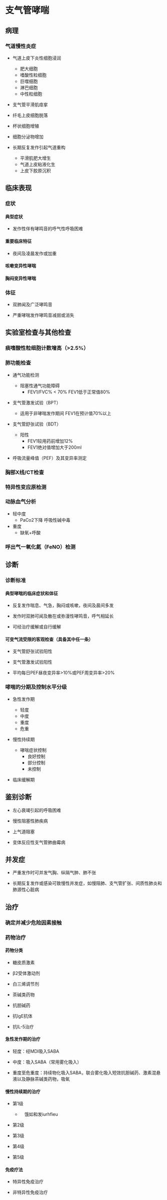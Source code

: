 # 支气管哮喘

## 病理

### 气道慢性炎症

- 气道上皮下炎性细胞浸润

    - 肥大细胞
    - 嗜酸性粒细胞
    - 巨噬细胞
    - 淋巴细胞
    - 中性粒细胞
- 支气管平滑肌痉挛
- 纤毛上皮细胞脱落
- 杯状细胞增殖
- 细胞分泌物增加
- 长期反复发作引起气道重构
  - 平滑肌肥大增生
  - 气道上皮粘液化生
  - 上皮下胶原沉积

 

## 临床表现

### 症状

#### 典型症状

- 发作性伴有哮鸣音的呼气性呼吸困难
  
#### 重要临床特征

- 夜间及凌晨发作或加重

#### 咳嗽变异性哮喘

#### 胸闷变异性哮喘

### 体征

- 双肺闻及广泛哮鸣音

- 严重哮喘发作哮鸣音减弱或消失

## 实验室检查与其他检查

### 痰嗜酸性粒细胞计数增高（>2.5%）

### 肺功能检查

- 通气功能检测
    - 阻塞性通气功能障碍
        - FEV1/FVC% < 70% FEV1低于正常值80%

- 支气管激发试验（BPT）
    - 适用于非哮喘发作期间 FEV1在预计值70%以上
- 支气管舒张试验（BDT）
  - 阳性
    - FEV1较用药前增加12%
    - FEV1绝对值增加大于200ml

- 呼吸流量峰值（PEF）及其变异率测定

### 胸部X线/CT检查

### 特异性变应原检测

### 动脉血气分析
- 轻中度 
    - PaCo2下降 呼吸性碱中毒
- 重度 
  - 缺氧+呼酸

### 呼出气一氧化氮（FeNO）检测

## 诊断

### 诊断标准

#### 典型哮喘的临床症状和体征

- 反复发作喘息、气急，胸闷或咳嗽，夜间及晨间多发

- 发作时双肺可闻及散在或弥漫性哮鸣音，呼气相延长

- 可经治疗缓解或自行缓解

#### 可变气流受限的客观检查（具备其中任一条）

- 支气管舒张试验阳性

- 支气管激发试验阳性
  
- 平均每日PEF昼夜变异率>10%或PEF周变异率>20%
  
### 哮喘的分期及控制水平分级

- 急性发作期

    - 轻度 
    - 中度 
    - 重度
    - 危重 
  
- 慢性持续期

    - 哮喘症状控制
      - 良好控制
      - 部分控制
      - 未控制
  
- 临床缓解期

## 鉴别诊断

- 左心衰竭引起的呼吸困难

- 慢性阻塞性肺疾病

- 上气道阻塞

- 变体反应性支气管肺曲霉病

## 并发症

- 严重发作时可并发气胸、纵隔气肿、肺不张

- 长期反复发作或感染可致慢性并发症，如慢阻肺、支气管扩张、间质性肺炎和肺源性心脏病

## 治疗

### 确定并减少危险因素接触

### 药物治疗

#### 药物分类

- 糖皮质激素

- β2受体激动剂

- 白三烯调节剂

- 茶碱类药物

- 抗胆碱药

- 抗IgE抗体

- 抗IL-5治疗

#### 急性发作期的治疗

- 轻度：经MDI吸入SABA

- 中度：吸入SABA（常用雾化吸入）

- 重度至危重度：持续物化吸入SABA，联合雾化吸入短效抗胆碱药、激素混悬液以及静脉茶碱类药物，吸氧

#### 慢性持续期的治疗
- 第1级 
  - 　饿如和发iurhfieu  

- 第2级

- 第3级

- 第4级

- 第5级
  
#### 免疫疗法

- 特异性免疫治疗

- 非特异性免疫治疗